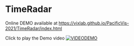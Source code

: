 # TimeRadar
 Online DEMO available at https://vixlab.github.io/PacificVis-2021/TimeRadar/index.html
 
 Click to play the Demo video
<a href = "https://1drv.ms/v/s!AlYNDqMt8ebjkC_XqSUHdcEjsrzH?e=6ZVWa3" target="_blank">![VIDEODEMO](https://github.com/VixLAB/VINCI-2020/blob/master/TimeRadar/image/VideoDemo.png)</a>
